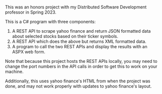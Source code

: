 This was an honors project with my Distributed Software Development professor in Spring 2023.


This is a C# program with three components:
1. A REST API to scrape yahoo finance and return JSON formatted data about selected stocks based on their ticker symbols.
2. A REST API which does the above but returns XML formatted data.
3. A program to call the two REST APIs and display the results with an ASPX web form.

Note that because this project hosts the REST APIs locally, you may need to change the port numbers in the API calls in order to get this to work on your machine.

Additionally, this uses yahoo finance's HTML from when the project was done, and may not work properly with updates to yahoo finance's layout.
